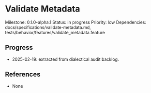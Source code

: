 # Validate Metadata
Milestone: 0.1.0-alpha.1
Status: in progress
Priority: low
Dependencies: docs/specifications/validate-metadata.md, tests/behavior/features/validate_metadata.feature

## Progress
- 2025-02-19: extracted from dialectical audit backlog.

## References
- None
